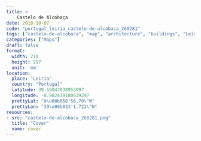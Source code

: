 ```yaml
---
title: > 
    Castelo de Alcobaça
date: 2018-10-07
code: "portugal_leiria_castelo-de-alcobaca_260281"
tags: ["castelo-de-alcobaca", "map", "architecture", "buildings", "Leiria", "Portugal"]
categories: ["Maps"]
draft: false
format:
  width: 210
  height: 297
  unit: 'mm'
location:
  place: "Leiria"
  country: "Portugal"
  latitude: 39.55047838955997
  longitude: -8.982419180639297
  prettyLat: "8\u00b058'56.70\"W"
  prettyLon: "39\u00b033'1.722\"N"
resources:
- src: "castelo-de-alcobaca_260281.png"
  title: "Cover"
  name: cover
---
```

